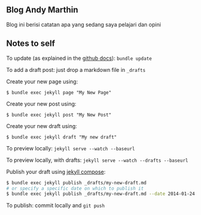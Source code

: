 ## Blog Andy Marthin

Blog ini berisi catatan apa yang sedang saya pelajari dan opini


## Notes to self

To update (as explained in the [github docs](https://help.github.com/articles/using-jekyll-with-pages)): `bundle update`

To add a draft post: just drop a markdown file in `_drafts`

Create your new page using:

    $ bundle exec jekyll page "My New Page"

Create your new post using:

    $ bundle exec jekyll post "My New Post"

Create your new draft using:

    $ bundle exec jekyll draft "My new draft"

To preview locally: `jekyll serve --watch --baseurl `

To preview locally, with drafts: `jekyll serve --watch --drafts --baseurl `

Publish your draft using [jekyll compose](https://github.com/jekyll/jekyll-compose):
```sh
$ bundle exec jekyll publish _drafts/my-new-draft.md
# or specify a specific date on which to publish it
$ bundle exec jekyll publish _drafts/my-new-draft.md --date 2014-01-24
```

To publish: commit locally and `git push`
